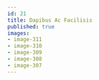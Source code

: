 ```yaml
---
id: 21
title: Dapibus Ac Facilisis
published: true
images:
- image-311
- image-310
- image-309
- image-308
- image-307
---
```

